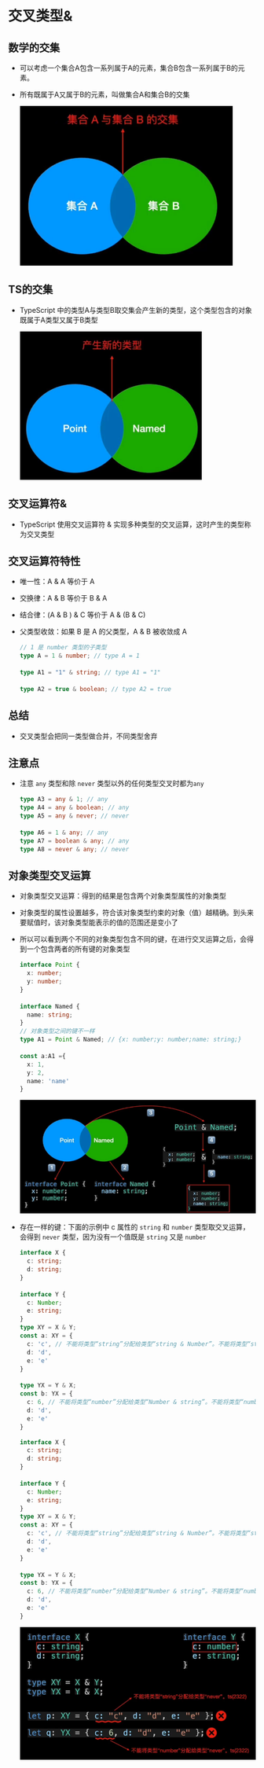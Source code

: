 # 交叉类型&

## 数学的交集

*   可以考虑一个集合A包含一系列属于A的元素，集合B包含一系列属于B的元素。

*   所有既属于A又属于B的元素，叫做集合A和集合B的交集

    ![](image/image_EiOiQzD4Xs.png)

## TS的交集

*   TypeScript 中的类型A与类型B取交集会产生新的类型，这个类型包含的对象既属于A类型又属于B类型

    ![](image/image_ZctRD3r0Zi.png)

## 交叉运算符&

*   TypeScript 使用交叉运算符 & 实现多种类型的交叉运算，这时产生的类型称为交叉类型

## 交叉运算符特性

*   唯一性：A & A 等价于 A

*   交换律：A & B 等价于 B & A

*   结合律：(A & B ) & C 等价于 A & (B & C)

*   父类型收敛：如果 B 是 A 的父类型，A & B 被收敛成 A

    ```typescript
    // 1 是 number 类型的子类型
    type A = 1 & number; // type A = 1

    type A1 = "1" & string; // type A1 = "1"

    type A2 = true & boolean; // type A2 = true

    ```

## 总结

*   交叉类型会把同一类型做合并，不同类型舍弃

## 注意点

*   注意 `any` 类型和除 `never` 类型以外的任何类型交叉时都为`any`

    ```typescript
    type A3 = any & 1; // any
    type A4 = any & boolean; // any
    type A5 = any & never; // never

    type A6 = 1 & any; // any
    type A7 = boolean & any; // any
    type A8 = never & any; // never

    ```

## 对象类型交叉运算

*   对象类型交叉运算：得到的结果是包含两个对象类型属性的对象类型

*   对象类型的属性设置越多，符合该对象类型约束的对象（值）越精确。到头来要赋值时，该对象类型能表示的值的范围还是变小了

*   所以可以看到两个不同的对象类型包含不同的键，在进行交叉运算之后，会得到一个包含两者的所有键的对象类型

    ```typescript
    interface Point {
      x: number;
      y: number;
    }

    interface Named {
      name: string;
    }
    // 对象类型之间的键不一样
    type A1 = Point & Named; // {x: number;y: number;name: string;}

    const a:A1 ={
      x: 1,
      y: 2,
      name: 'name'
    }

    ```

    ![](image/image_ZflXowkz2S.png)

*   存在一样的键：下面的示例中 c 属性的 `string` 和 `number` 类型取交叉运算，会得到 `never` 类型，因为没有一个值既是 `string` 又是 `number`

    ```typescript
    interface X {
      c: string;
      d: string;
    }

    interface Y {
      c: Number;
      e: string;
    }
    type XY = X & Y;
    const a: XY = {
      c: 'c', // 不能将类型“string”分配给类型“string & Number”。不能将类型“string”分配给类型“Number”
      d: 'd',
      e: 'e'
    }

    type YX = Y & X;
    const b: YX = {
      c: 6, // 不能将类型“number”分配给类型“Number & string”。不能将类型“number”分配给类型“string”
      d: 'd',
      e: 'e'
    }
    ```

    ```typescript
    interface X {
      c: string;
      d: string;
    }

    interface Y {
      c: Number;
      e: string;
    }
    type XY = X & Y;
    const a: XY = {
      c: 'c', // 不能将类型“string”分配给类型“string & Number”。不能将类型“string”分配给类型“Number”
      d: 'd',
      e: 'e'
    }

    type YX = Y & X;
    const b: YX = {
      c: 6, // 不能将类型“number”分配给类型“Number & string”。不能将类型“number”分配给类型“string”
      d: 'd',
      e: 'e'
    }
    ```

    ![](image/image_BVxdBDcVc8.png)
